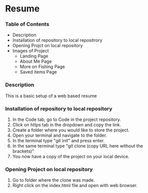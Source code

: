 # Resume

### Table of Contents

* Description
* Installation of repository to local repositrory
* Opening Projct on local repository
* Images of Project
    * Landing Page
    * About Me Page
    * More on Fishing Page
    * Saved items Page

### Description

This is a basic setup of a web based resume

### Installation of repository to local repository

1. In the Code tab, go to Code in the project repository.
2. Click on https tab in the dropdown and copy the link.
3. Create a folder where you would like to store the project.
4. Open your terminal and navigate to the folder.
5. In the terminal type "git init" and press enter.
6. In the same terminal type "git clone (copy URL here without the brackets)"
7. You now have a copy of the project on your local device.

### Opening Project on local repository

1. Go to folder where the clone was made.
2. Right click on the index.html file and open with web browser.
